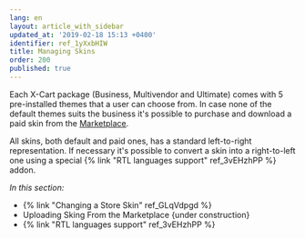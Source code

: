```yaml
---
lang: en
layout: article_with_sidebar
updated_at: '2019-02-18 15:13 +0400'
identifier: ref_1yXxbHIW
title: Managing Skins
order: 200
published: true
---
```


Each X-Cart package (Business, Multivendor and Ultimate) comes with 5 pre-installed themes that a user can choose from. In case none of the default themes suits the business it's possible to purchase and download a paid skin from the [Marketplace](https://market.x-cart.com/ecommerce-templates/ "Managing Skins"). 

All skins, both default and paid ones, has a standard left-to-right representation. If necessary it's possible to convert a skin into a right-to-left one using a special {% link "RTL languages support" ref_3vEHzhPP %} addon.

_In this section:_

*  {% link "Changing a Store Skin" ref_GLqVdpgd %}
*  Uploading Sking From the Marketplace {under construction}
*  {% link "RTL languages support" ref_3vEHzhPP %}
